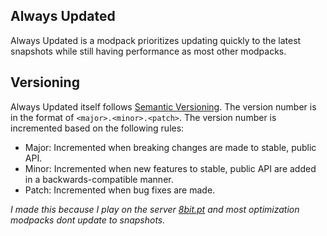## Always Updated

Always Updated is a modpack prioritizes updating quickly to the latest snapshots while still having performance as most other modpacks.

## Versioning

Always Updated itself follows [Semantic Versioning](https://semver.org/). The version number is in the format of `<major>.<minor>.<patch>`. The version number is incremented based on the following rules:
- Major: Incremented when breaking changes are made to stable, public API.
- Minor: Incremented when new features to stable, public API are added in a backwards-compatible manner.
- Patch: Incremented when bug fixes are made.

_I made this because I play on the server [8bit.pt](https://www.youtube.com/@8bitpt) and most optimization modpacks dont update to snapshots._
